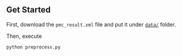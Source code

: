 ## Get Started
First, download the `pmc_result.xml` file and put it under [`data/`](data/) folder.

Then, execute 
```bash
python preprocess.py
```